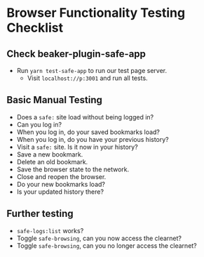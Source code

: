 # Browser Functionality Testing Checklist

## Check beaker-plugin-safe-app
- Run `yarn test-safe-app` to run our test page server.
  - Visit `localhost://p:3001` and run all tests.

## Basic Manual Testing

- Does a `safe:` site load without being logged in?
- Can you log in? 
- When you log in, do your saved bookmarks load?
- When you log in, do you have your previous history?
- Visit a `safe:` site. Is it now in your history?
- Save a new bookmark.
- Delete an old bookmark.
- Save the browser state to the network.
- Close and reopen the browser.
- Do your new bookmarks load?
- Is your updated history there?

## Further testing 

- `safe-logs:list` works?
- Toggle `safe-browsing`, can you now access the clearnet?
- Toggle `safe-browsing`, can you no longer access the clearnet?
